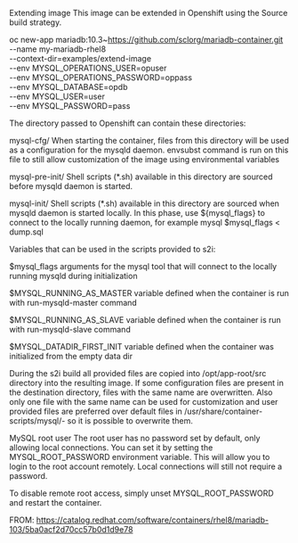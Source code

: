 Extending image
This image can be extended in Openshift using the Source build strategy.

oc new-app mariadb:10.3~https://github.com/sclorg/mariadb-container.git \
    --name my-mariadb-rhel8 \
    --context-dir=examples/extend-image \
    --env MYSQL_OPERATIONS_USER=opuser \
    --env MYSQL_OPERATIONS_PASSWORD=oppass \
    --env MYSQL_DATABASE=opdb \
    --env MYSQL_USER=user \
    --env MYSQL_PASSWORD=pass


The directory passed to Openshift can contain these directories:

mysql-cfg/ When starting the container, files from this directory will be used as a configuration for the mysqld daemon. envsubst command is run on this file to still allow customization of the image using environmental variables

mysql-pre-init/ Shell scripts (*.sh) available in this directory are sourced before mysqld daemon is started.

mysql-init/ Shell scripts (*.sh) available in this directory are sourced when mysqld daemon is started locally. In this phase, use ${mysql_flags} to connect to the locally running daemon, for example mysql $mysql_flags < dump.sql

Variables that can be used in the scripts provided to s2i:

$mysql_flags arguments for the mysql tool that will connect to the locally running mysqld during initialization

$MYSQL_RUNNING_AS_MASTER variable defined when the container is run with run-mysqld-master command

$MYSQL_RUNNING_AS_SLAVE variable defined when the container is run with run-mysqld-slave command

$MYSQL_DATADIR_FIRST_INIT variable defined when the container was initialized from the empty data dir

During the s2i build all provided files are copied into /opt/app-root/src directory into the resulting image. If some configuration files are present in the destination directory, files with the same name are overwritten. Also only one file with the same name can be used for customization and user provided files are preferred over default files in /usr/share/container-scripts/mysql/- so it is possible to overwrite them.


MySQL root user
The root user has no password set by default, only allowing local connections. You can set it by setting the MYSQL_ROOT_PASSWORD environment variable. This will allow you to login to the root account remotely. Local connections will still not require a password.

To disable remote root access, simply unset MYSQL_ROOT_PASSWORD and restart the container.


FROM:
https://catalog.redhat.com/software/containers/rhel8/mariadb-103/5ba0acf2d70cc57b0d1d9e78